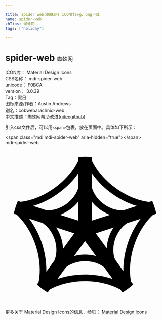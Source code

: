 ```yaml
---

title: spider web(蜘蛛网) ICON转svg、png下载
name: spider-web
zhTips: 蜘蛛网
tags: ["holiday"]

---
```


# spider-web  <small style="font-size: 60%;font-weight: 100">蜘蛛网</small>


<div class="detail-page">
<p>
<span>
ICON库：
<span class="badge-secondary badge">Material Design Icons</span> 
</span>
<br/>
<span>
CSS名称：
<span class="badge-secondary badge">mdi-spider-web</span> 
</span>
<br/>
<span>
unicode：
<span class="badge-secondary badge">F0BCA</span> 
<copy-btn content='F0BCA' btn-title=""></copy-btn>
<copy-btn :content='String.fromCodePoint(parseInt("F0BCA", 16))' btn-title="复制U"></copy-btn>
</span>
<br/>
<span>
version：
<span class="badge-secondary badge">3.0.39</span> 
</span><br/><span>Tag：<span class="badge-light badge"><router-link to="/tags/holiday.html">假日</router-link></span></span>
<br/>
<span>图标来源/作者：<span class="badge-light badge">Austin Andrews</span></span> 
<br/>
<span>别名：<span class="badge-light badge">cobweb</span><span class="badge-light badge">arachnid-web</span></span><br/><span class="zh-detail">中文描述：<span class="badge-primary badge">蜘蛛网</span><span class="help-link"><span>帮助改进</span>(<a href="https://gitee.com/liuwave/icon-helper/edit/master/json/material/spider-web.json" target="_blank" rel="noopener noreferrer">gitee</a><a href="https://github.com/liuwave/icon-helper/edit/master/json/material/spider-web.json" target="_blank" rel="noopener noreferrer">github</a></span>)</span><br/>
</p>
</div>
<div class="alert alert-dark">
  <i class="mdi mdi-spider-web mdi-48px"></i>
  <i class="mdi mdi-spider-web mdi-36px"></i>
  <i class="mdi mdi-spider-web mdi-24px"></i>
  <i class="mdi mdi-spider-web mdi-18px"></i>
</div>
<div>
  <p>引入css文件后，可以用<code>&lt;span&gt;</code>包裹，放在页面中。具体如下所示：    
  </p>
  <div class="alert alert-primary" style="font-size: 14px">
    &lt;span class="mdi mdi-spider-web" aria-hidden="true"&gt;&lt;/span&gt;
    <copy-btn content='<span class="mdi mdi-spider-web" aria-hidden="true"></span>'></copy-btn>
  </div>
  <div class="alert alert-secondary">
    <i class="mdi mdi-spider-web"
    style="font-size: 24px"
    aria-hidden="true"></i> mdi-spider-web
    <copy-btn content="mdi-spider-web" btn-title="复制图标名称"></copy-btn>
  </div>
</div>
<div id="svg" class="svg-wrap">
<svg xmlns="http://www.w3.org/2000/svg" viewBox="0 0 24 24"><path d="M13.62,13.28L15.26,15.54C15.29,15 15.38,14.47 15.56,13.93C15.74,13.37 16,12.86 16.3,12.41L13.62,13.28M17.77,19C17.75,17.68 17.95,16.27 18.41,14.85C18.88,13.42 19.56,12.14 20.36,11.09L18.32,11.75C17.54,12.26 16.87,13.14 16.5,14.23C16.17,15.29 16.18,16.36 16.5,17.22L17.77,19M19.25,21C18.75,21.46 18.21,21.86 17.63,22.2L17.31,21.76C15.9,21 14.04,20.5 12,20.5C9.96,20.5 8.1,21 6.69,21.76L6.37,22.2C5.79,21.86 5.25,21.46 4.75,21L5,20.69C5.33,19.08 5.22,17.12 4.58,15.14C3.94,13.19 2.9,11.56 1.71,10.46L1.27,10.32C1.42,9.66 1.63,9 1.89,8.41L2.29,8.54C3.92,8.37 5.74,7.65 7.43,6.43C9.09,5.22 10.32,3.73 11,2.26V1.79L12,1.75L13,1.79V2.21C13.67,3.71 14.91,5.23 16.6,6.45C18.26,7.66 20.06,8.37 21.67,8.56L22.11,8.41C22.37,9 22.58,9.66 22.73,10.32L22.23,10.5C21.04,11.58 20,13.21 19.37,15.16C18.74,17.09 18.62,19 18.92,20.57L19.25,21M11,11.37V8.5C10.66,8.92 10.26,9.32 9.78,9.67C9.29,10 8.77,10.29 8.25,10.5L11,11.37M11,4.22C10.25,5.31 9.24,6.35 8,7.24C6.78,8.14 5.46,8.78 4.18,9.16L6.15,9.8C7.11,9.88 8.22,9.56 9.19,8.86C10.13,8.18 10.76,7.27 11,6.36V4.22M13,11.37L15.74,10.5C15.23,10.3 14.72,10.03 14.25,9.69C13.76,9.33 13.34,8.92 13,8.5V11.37M19.8,9.16C18.53,8.78 17.23,8.15 16,7.26C14.77,6.36 13.76,5.31 13,4.2V6.27C13.22,7.21 13.86,8.17 14.84,8.88C15.77,9.56 16.83,9.87 17.77,9.82L19.8,9.16M10.38,13.28L7.64,12.39C7.95,12.84 8.2,13.35 8.38,13.91C8.57,14.5 8.66,15.06 8.68,15.62L10.38,13.28M3.58,11.07C4.38,12.12 5.06,13.4 5.53,14.83C6,16.29 6.2,17.74 6.17,19.08L7.38,17.41C7.76,16.5 7.8,15.36 7.43,14.22C7.07,13.12 6.4,12.24 5.61,11.73L3.58,11.07M12,14.45L10.35,16.72C10.87,16.58 11.42,16.5 12,16.5C12.58,16.5 13.13,16.58 13.65,16.72L12,14.45M7.84,20.18C9.08,19.75 10.5,19.5 12,19.5C13.5,19.5 14.92,19.75 16.16,20.18L14.88,18.42C14.16,17.85 13.13,17.5 12,17.5C10.87,17.5 9.84,17.85 9.12,18.42L7.84,20.18Z" /></svg>
</div>
<detail full-name='mdi-spider-web'></detail>
    
<div><p>更多关于 Material Design Icons的信息，参见：<a target="_blank" href="https://iconhelper.cn/material.html"> Material Design Icons</a>
</p></div>
